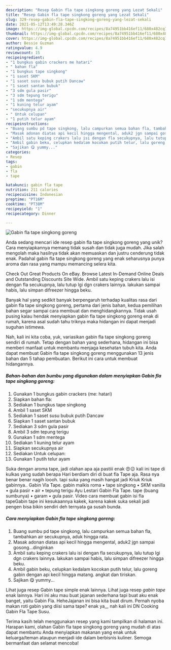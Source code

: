 ```yaml
---
description: "Resep Gabin fla tape singkong goreng yang Lezat Sekali"
title: "Resep Gabin fla tape singkong goreng yang Lezat Sekali"
slug: 329-resep-gabin-fla-tape-singkong-goreng-yang-lezat-sekali
date: 2021-05-12T13:49:28.346Z
image: https://img-global.cpcdn.com/recipes/8a74951bb416ef11/680x482cq70/gabin-fla-tape-singkong-goreng-foto-resep-utama.jpg
thumbnail: https://img-global.cpcdn.com/recipes/8a74951bb416ef11/680x482cq70/gabin-fla-tape-singkong-goreng-foto-resep-utama.jpg
cover: https://img-global.cpcdn.com/recipes/8a74951bb416ef11/680x482cq70/gabin-fla-tape-singkong-goreng-foto-resep-utama.jpg
author: Bessie Guzman
ratingvalue: 4.9
reviewcount: 15
recipeingredient:
- "1 bungkus gabin crackers me hatari"
- " bahan fla"
- "1 bungkus tape singkong"
- "1 saset SKM"
- "1 saset susu bubuk putih Dancaw"
- "1 saset santan bubuk"
- "3 sdm gula pasir"
- "3 sdm tepung terigu"
- "1 sdm mentega"
- "1 kuning telur ayam"
- "secukupnya air"
- " Untuk celupan"
- "1 putih telur ayam"
recipeinstructions:
- "Buang sumbu pd tape singkong, lalu campurkan semua bahan fla, tambahkan air secukupnya, aduk hingga rata."
- "Masak adonan diatas api kecil hingga mengental, aduk2 jgn sampai gosong...dinginkan"
- "Ambil satu keping crakers lalu isi dengan fla secukupnya, lalu tutup lgi dgn crakers lainnya. lakukan sampai habis, lalu simpan difreezer hingga beku."
- "Ambil gabin beku, celupkan kedalam kocokan putih telur, lalu goreng gabin dengan api kecil hingga matang. angkat dan tiriskan."
- "Sajikan 😋 yummy..."
categories:
- Resep
tags:
- gabin
- fla
- tape

katakunci: gabin fla tape 
nutrition: 211 calories
recipecuisine: Indonesian
preptime: "PT16M"
cooktime: "PT38M"
recipeyield: "1"
recipecategory: Dinner

---
```



![Gabin fla tape singkong goreng](https://img-global.cpcdn.com/recipes/8a74951bb416ef11/680x482cq70/gabin-fla-tape-singkong-goreng-foto-resep-utama.jpg)

Anda sedang mencari ide resep gabin fla tape singkong goreng yang unik? Cara menyiapkannya memang tidak susah dan tidak juga mudah. Jika salah mengolah maka hasilnya tidak akan memuaskan dan justru cenderung tidak enak. Padahal gabin fla tape singkong goreng yang enak seharusnya punya aroma dan rasa yang mampu memancing selera kita.

Check Out Great Products On eBay. Browse Latest In-Demand Online Deals and Outstanding Discounts Site Wide. Ambil satu keping crakers lalu isi dengan fla secukupnya, lalu tutup lgi dgn crakers lainnya. lakukan sampai habis, lalu simpan difreezer hingga beku.

Banyak hal yang sedikit banyak berpengaruh terhadap kualitas rasa dari gabin fla tape singkong goreng, pertama dari jenis bahan, kedua pemilihan bahan segar sampai cara membuat dan menghidangkannya. Tidak usah pusing kalau hendak menyiapkan gabin fla tape singkong goreng enak di rumah, karena asal sudah tahu triknya maka hidangan ini dapat menjadi suguhan istimewa.


Nah, kali ini kita coba, yuk, variasikan gabin fla tape singkong goreng sendiri di rumah. Tetap dengan bahan yang sederhana, hidangan ini bisa memberi manfaat untuk membantu menjaga kesehatan tubuh kita. Anda dapat membuat Gabin fla tape singkong goreng menggunakan 13 jenis bahan dan 5 tahap pembuatan. Berikut ini cara untuk membuat hidangannya.

<!--inarticleads1-->

##### Bahan-bahan dan bumbu yang digunakan dalam menyiapkan Gabin fla tape singkong goreng:

1. Gunakan 1 bungkus gabin crackers (me: hatari)
1. Siapkan  bahan fla:
1. Sediakan 1 bungkus tape singkong
1. Ambil 1 saset SKM
1. Sediakan 1 saset susu bubuk putih Dancaw
1. Siapkan 1 saset santan bubuk
1. Sediakan 3 sdm gula pasir
1. Ambil 3 sdm tepung terigu
1. Gunakan 1 sdm mentega
1. Sediakan 1 kuning telur ayam
1. Siapkan secukupnya air
1. Sediakan  Untuk celupan:
1. Gunakan 1 putih telur ayam


Suka dengan aroma tape, jadi olahan apa aja pastiii enak 😍😉 kali ini tape di kulkas yang sudah berapa Hari berdiam diri di buat fla Tape aja. Rasa nya benar benar nagih loooh. tapi suka yang masih hangat jadi Kriuk Kriuk gabinnya.. Gabin Vla Tape. gabin malkis roma • tape singkong • SKM vanilla • gula pasir • air • tepung terigu Ayu Lestari Gabin Fla Tape. tape (buang sumbunya) • garam • gula pasir. Video cara membuat gabin isi fla tapeGabin tape ini kesukaannya kakek, karena kakek suka sekali jadi pengen bisa bikin sendiri deh ternyata ga susah bunda. 

<!--inarticleads2-->

##### Cara menyiapkan Gabin fla tape singkong goreng:

1. Buang sumbu pd tape singkong, lalu campurkan semua bahan fla, tambahkan air secukupnya, aduk hingga rata.
1. Masak adonan diatas api kecil hingga mengental, aduk2 jgn sampai gosong...dinginkan
1. Ambil satu keping crakers lalu isi dengan fla secukupnya, lalu tutup lgi dgn crakers lainnya. lakukan sampai habis, lalu simpan difreezer hingga beku.
1. Ambil gabin beku, celupkan kedalam kocokan putih telur, lalu goreng gabin dengan api kecil hingga matang. angkat dan tiriskan.
1. Sajikan 😋 yummy...


Lihat juga resep Gabin tape simple enak lainnya. Lihat juga resep *gabin tape* enak lainnya. Hari ini aku mau buat jajanan sederhana tapi buat aku enak banget, yaitu Gabin Fla. HeheJajanan ini bisa kita buat dirum. Pernah nyoba makan roti gabin yang diisi sama tape? enak ya,,, nah kali ini DN Cooking Gabin Fla Tape Susu. 

Terima kasih telah menggunakan resep yang kami tampilkan di halaman ini. Harapan kami, olahan Gabin fla tape singkong goreng yang mudah di atas dapat membantu Anda menyiapkan makanan yang enak untuk keluarga/teman ataupun menjadi ide dalam berbisnis kuliner. Semoga bermanfaat dan selamat mencoba!
